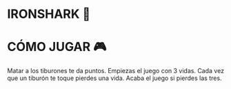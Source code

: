 # IRONSHARK 🦈

  
# CÓMO JUGAR 🎮
Matar a los tiburones te da puntos.
Empiezas el juego con 3 vidas.
Cada vez que un tiburón te toque pierdes una vida. 
Acaba el juego si pierdes las tres.





